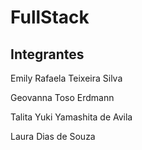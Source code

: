 # FullStack

## Integrantes
Emily Rafaela Teixeira Silva

Geovanna Toso Erdmann

Talita Yuki Yamashita de Avila 

Laura Dias de Souza
